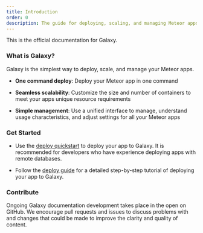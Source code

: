 ```yaml
---
title: Introduction
order: 0
description: The guide for deploying, scaling, and managing Meteor apps on Galaxy
---
```


This is the official documentation for Galaxy.

<h3 id="what-is">What is Galaxy?</h3>

Galaxy is the simplest way to deploy, scale, and manage your Meteor apps.

- **One command deploy**: Deploy your Meteor app in one command

- **Seamless scalability**: Customize the size and number of containers to meet your apps unique resource requirements

- **Simple management**: Use a unified interface to manage, understand usage characteristics, and adjust settings for all your Meteor apps

<h3 id="quickstart">Get Started</h3>

- Use the [deploy quickstart]() to deploy your app to Galaxy. It is recommended for developers who have experience deploying apps with remote databases.

- Follow the [deploy guide]() for a detailed step-by-step tutorial of deploying your app to Galaxy.

<h3 id="contribute">Contribute</h3>

Ongoing Galaxy documentation development takes place in the open on GitHub. We encourage pull requests and issues to discuss problems with and changes that could be made to improve the clarity and quality of content. 
